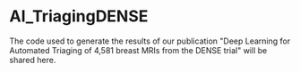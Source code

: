 # AI_TriagingDENSE

The code used to generate the results of our publication "Deep Learning for Automated Triaging of 4,581 breast MRIs from the DENSE trial" will be shared here.
